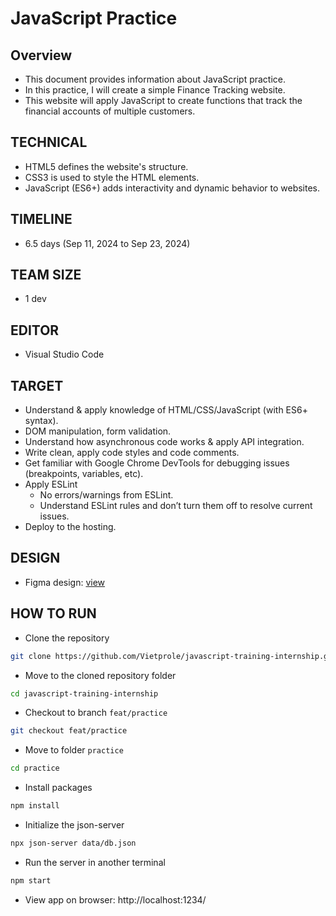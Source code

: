 # JavaScript Practice
## Overview
- This document provides information about JavaScript practice.
- In this practice, I will create a simple Finance Tracking website.
- This website will apply JavaScript to create functions that track the financial accounts of multiple customers.
## TECHNICAL
- HTML5 defines the website's structure.
- CSS3 is used to style the HTML elements.
- JavaScript (ES6+) adds interactivity and dynamic behavior to websites.
## TIMELINE
- 6.5 days (Sep 11, 2024 to Sep 23, 2024)
## TEAM SIZE
- 1 dev
## EDITOR
- Visual Studio Code
## TARGET
- Understand & apply knowledge of HTML/CSS/JavaScript (with ES6+ syntax).
- DOM manipulation, form validation.
- Understand how asynchronous code works & apply API integration.
- Write clean, apply code styles and code comments.
- Get familiar with Google Chrome DevTools for debugging issues (breakpoints, variables, etc).
- Apply ESLint
    - No errors/warnings from ESLint.
    - Understand ESLint rules and don’t turn them off to resolve current issues.
- Deploy to the hosting.
## DESIGN
- Figma design: [view](https://www.figma.com/design/XQpNVIrl8l2DwiSEEWxOJO/UI-CRUD?node-id=0-1&t=O7P9tP88wfbZhyyl-1)
## HOW TO RUN
- Clone the repository

```bash
git clone https://github.com/Vietprole/javascript-training-internship.git
```

- Move to the cloned repository folder

```bash
cd javascript-training-internship
```

- Checkout to branch `feat/practice`

```bash
git checkout feat/practice
```

- Move to folder `practice`

```bash
cd practice
```

- Install packages

```bash
npm install
```
- Initialize the json-server

```bash
npx json-server data/db.json
```
- Run the server in another terminal

```bash
npm start
```

- View app on browser: http://localhost:1234/
